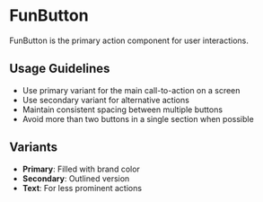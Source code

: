 # FunButton

FunButton is the primary action component for user interactions.

## Usage Guidelines

- Use primary variant for the main call-to-action on a screen
- Use secondary variant for alternative actions
- Maintain consistent spacing between multiple buttons
- Avoid more than two buttons in a single section when possible

## Variants

- **Primary**: Filled with brand color
- **Secondary**: Outlined version
- **Text**: For less prominent actions
